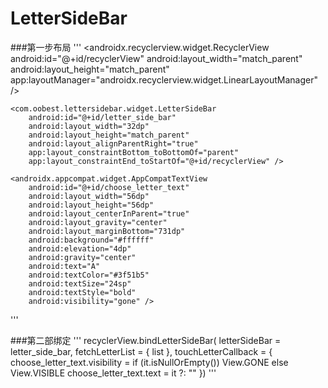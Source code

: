 # LetterSideBar

###第一步布局
'''
 <androidx.recyclerview.widget.RecyclerView
        android:id="@+id/recyclerView"
        android:layout_width="match_parent"
        android:layout_height="match_parent"
        app:layoutManager="androidx.recyclerview.widget.LinearLayoutManager" />

    <com.oobest.lettersidebar.widget.LetterSideBar
        android:id="@+id/letter_side_bar"
        android:layout_width="32dp"
        android:layout_height="match_parent"
        android:layout_alignParentRight="true"
        app:layout_constraintBottom_toBottomOf="parent"
        app:layout_constraintEnd_toStartOf="@+id/recyclerView" />

    <androidx.appcompat.widget.AppCompatTextView
        android:id="@+id/choose_letter_text"
        android:layout_width="56dp"
        android:layout_height="56dp"
        android:layout_centerInParent="true"
        android:layout_gravity="center"
        android:layout_marginBottom="731dp"
        android:background="#ffffff"
        android:elevation="4dp"
        android:gravity="center"
        android:text="A"
        android:textColor="#3f51b5"
        android:textSize="24sp"
        android:textStyle="bold"
        android:visibility="gone" />
'''

###第二部绑定
'''
  recyclerView.bindLetterSideBar(
            letterSideBar = letter_side_bar,
            fetchLetterList = { list },
            touchLetterCallback = {
                choose_letter_text.visibility = if (it.isNullOrEmpty()) View.GONE else View.VISIBLE
                choose_letter_text.text = it ?: ""
            })
'''
